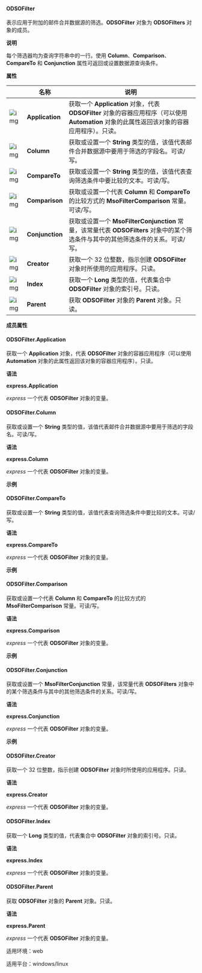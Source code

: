 #### **ODSOFilter**



表示应用于附加的邮件合并数据源的筛选。**ODSOFilter** 对象为 **ODSOFilters** 对象的成员。

**说明**

每个筛选器均为查询字符串中的一行。使用 **Column**、**Comparison**、**CompareTo** 和 **Conjunction** 属性可返回或设置数据源查询条件。

**属性**

|                                                              | 名称            | 说明                                                         |
| ------------------------------------------------------------ | --------------- | ------------------------------------------------------------ |
| ![img](https://qn.cache.wpscdn.cn/encs/doc/office_v19/gif/properties.gif) | **Application** | 获取一个 **Application** 对象，代表 **ODSOFilter** 对象的容器应用程序（可以使用 **Automation** 对象的此属性返回该对象的容器应用程序）。只读。 |
| ![img](https://qn.cache.wpscdn.cn/encs/doc/office_v19/gif/properties.gif) | **Column**      | 获取或设置一个 **String** 类型的值，该值代表邮件合并数据源中要用于筛选的字段名。可读/写。 |
| ![img](https://qn.cache.wpscdn.cn/encs/doc/office_v19/gif/properties.gif) | **CompareTo**   | 获取或设置一个 **String** 类型的值，该值代表查询筛选条件中要比较的文本。可读/写。 |
| ![img](https://qn.cache.wpscdn.cn/encs/doc/office_v19/gif/properties.gif) | **Comparison**  | 获取或设置一个代表 **Column** 和 **CompareTo** 的比较方式的 **MsoFilterComparison** 常量。可读/写。 |
| ![img](https://qn.cache.wpscdn.cn/encs/doc/office_v19/gif/properties.gif) | **Conjunction** | 获取或设置一个 **MsoFilterConjunction** 常量，该常量代表 **ODSOFilters** 对象中的某个筛选条件与其中的其他筛选条件的关系。可读/写。 |
| ![img](https://qn.cache.wpscdn.cn/encs/doc/office_v19/gif/properties.gif) | **Creator**     | 获取一个 32 位整数，指示创建 **ODSOFilter** 对象时所使用的应用程序。只读。 |
| ![img](https://qn.cache.wpscdn.cn/encs/doc/office_v19/gif/properties.gif) | **Index**       | 获取一个 **Long** 类型的值，代表集合中 **ODSOFilter** 对象的索引号。只读。 |
| ![img](https://qn.cache.wpscdn.cn/encs/doc/office_v19/gif/properties.gif) | **Parent**      | 获取 **ODSOFilter** 对象的 **Parent** 对象。只读。           |

**成员属性**

#### **ODSOFilter.Application**

获取一个 **Application** 对象，代表 **ODSOFilter** 对象的容器应用程序（可以使用 **Automation** 对象的此属性返回该对象的容器应用程序）。只读。

**语法**

**express.Application**

*express*   一个代表 **ODSOFilter** 对象的变量。

#### **ODSOFilter.Column**

获取或设置一个 **String** 类型的值，该值代表邮件合并数据源中要用于筛选的字段名。可读/写。

**语法**

**express.Column**

*express*   一个代表 **ODSOFilter** 对象的变量。

**示例**

#### **ODSOFilter.CompareTo**

获取或设置一个 **String** 类型的值，该值代表查询筛选条件中要比较的文本。可读/写。

**语法**

**express.CompareTo**

*express*   一个代表 **ODSOFilter** 对象的变量。

**示例**

#### **ODSOFilter.Comparison**

获取或设置一个代表 **Column** 和 **CompareTo** 的比较方式的 **MsoFilterComparison** 常量。可读/写。

**语法**

**express.Comparison**

*express*   一个代表 **ODSOFilter** 对象的变量。

**示例**

#### **ODSOFilter.Conjunction**

获取或设置一个 **MsoFilterConjunction** 常量，该常量代表 **ODSOFilters** 对象中的某个筛选条件与其中的其他筛选条件的关系。可读/写。

**语法**

**express.Conjunction**

*express*   一个代表 **ODSOFilter** 对象的变量。

**示例**

#### **ODSOFilter.Creator**

获取一个 32 位整数，指示创建 **ODSOFilter** 对象时所使用的应用程序。只读。

**语法**

**express.Creator**

*express*   一个代表 **ODSOFilter** 对象的变量。

#### **ODSOFilter.Index**

获取一个 **Long** 类型的值，代表集合中 **ODSOFilter** 对象的索引号。只读。

**语法**

**express.Index**

*express*   一个代表 **ODSOFilter** 对象的变量。

#### **ODSOFilter.Parent**

获取 **ODSOFilter** 对象的 **Parent** 对象。只读。

**语法**

**express.Parent**

*express*   一个代表 **ODSOFilter** 对象的变量。

适用环境：web

适用平台：windows/linux